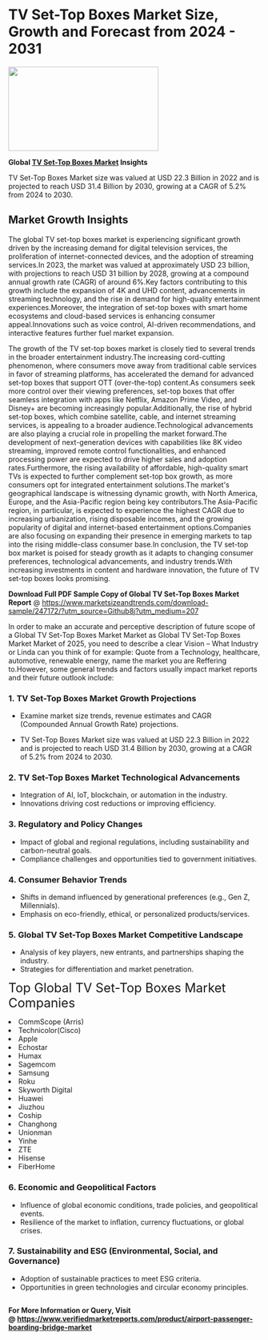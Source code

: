<H1>TV Set-Top Boxes Market Size, Growth and Forecast from 2024 - 2031</H1><img class="aligncenter size-medium wp-image-584254" src="https://thirdeyenews.in/wp-content/uploads/2024/09/Global-Market-Research-300x168.jpeg" alt="" width="300" height="168" /><p><strong>Global&nbsp;<a href="https://www.marketsizeandtrends.com/download-sample/247172/?utm_source=Github8j?utm_medium=207">TV Set-Top Boxes Market</a> Insights</strong></p><p>TV Set-Top Boxes Market size was valued at USD 22.3 Billion in 2022 and is projected to reach USD 31.4 Billion by 2030, growing at a CAGR of 5.2% from 2024 to 2030.</p><p><h2>Market Growth Insights</h2> <p>The global TV set-top boxes market is experiencing significant growth driven by the increasing demand for digital television services, the proliferation of internet-connected devices, and the adoption of streaming services.In 2023, the market was valued at approximately USD 23 billion, with projections to reach USD 31 billion by 2028, growing at a compound annual growth rate (CAGR) of around 6%.Key factors contributing to this growth include the expansion of 4K and UHD content, advancements in streaming technology, and the rise in demand for high-quality entertainment experiences.Moreover, the integration of set-top boxes with smart home ecosystems and cloud-based services is enhancing consumer appeal.Innovations such as voice control, AI-driven recommendations, and interactive features further fuel market expansion.</p> <p>The growth of the TV set-top boxes market is closely tied to several trends in the broader entertainment industry.The increasing cord-cutting phenomenon, where consumers move away from traditional cable services in favor of streaming platforms, has accelerated the demand for advanced set-top boxes that support OTT (over-the-top) content.As consumers seek more control over their viewing preferences, set-top boxes that offer seamless integration with apps like Netflix, Amazon Prime Video, and Disney+ are becoming increasingly popular.Additionally, the rise of hybrid set-top boxes, which combine satellite, cable, and internet streaming services, is appealing to a broader audience.Technological advancements are also playing a crucial role in propelling the market forward.The development of next-generation devices with capabilities like 8K video streaming, improved remote control functionalities, and enhanced processing power are expected to drive higher sales and adoption rates.Furthermore, the rising availability of affordable, high-quality smart TVs is expected to further complement set-top box growth, as more consumers opt for integrated entertainment solutions.The market's geographical landscape is witnessing dynamic growth, with North America, Europe, and the Asia-Pacific region being key contributors.The Asia-Pacific region, in particular, is expected to experience the highest CAGR due to increasing urbanization, rising disposable incomes, and the growing popularity of digital and internet-based entertainment options.Companies are also focusing on expanding their presence in emerging markets to tap into the rising middle-class consumer base.In conclusion, the TV set-top box market is poised for steady growth as it adapts to changing consumer preferences, technological advancements, and industry trends.With increasing investments in content and hardware innovation, the future of TV set-top boxes looks promising.</p><p><span class=""><strong>Download Full PDF Sample Copy of Global TV Set-Top Boxes Market Report</strong> @ <a href="https://www.marketsizeandtrends.com/download-sample/247172/?utm_source=Github8j?utm_medium=207" target="_blank">https://www.marketsizeandtrends.com/download-sample/247172/?utm_source=Github8j?utm_medium=207</a></span></p><p>In order to make an accurate and perceptive description of future scope of a Global&nbsp;TV Set-Top Boxes Market Market as Global&nbsp;TV Set-Top Boxes Market Market of 2025, you need to describe a clear Vision &ndash; What Industry or Linda can you think of for example: Quote from a Technology, healthcare, automotive, renewable energy, name the market you are Reffering to.However, some general trends and factors usually impact market reports and their future outlook include:</p><h3>1.&nbsp;<strong>TV Set-Top Boxes Market Growth Projections</strong></h3><ul><li>Examine market size trends, revenue estimates and CAGR (Compounded Annual Growth Rate) projections.</li><li><p>TV Set-Top Boxes Market size was valued at USD 22.3 Billion in 2022 and is projected to reach USD 31.4 Billion by 2030, growing at a CAGR of 5.2% from 2024 to 2030.</p></li></ul><h3>2.&nbsp;<strong>TV Set-Top Boxes Market Technological Advancements</strong></h3><ul><li>Integration of AI, IoT, blockchain, or automation in the industry.</li><li>Innovations driving cost reductions or improving efficiency.</li></ul><h3>3.&nbsp;<strong>Regulatory and Policy Changes</strong></h3><ul><li>Impact of global and regional regulations, including sustainability and carbon-neutral goals.</li><li>Compliance challenges and opportunities tied to government initiatives.</li></ul><h3>4.&nbsp;<strong>Consumer Behavior Trends</strong></h3><ul><li>Shifts in demand influenced by generational preferences (e.g., Gen Z, Millennials).</li><li>Emphasis on eco-friendly, ethical, or personalized products/services.</li></ul><h3>5.&nbsp;<strong>Global TV Set-Top Boxes Market Competitive Landscape</strong></h3><ul><li>Analysis of key players, new entrants, and partnerships shaping the industry.</li><li>Strategies for differentiation and market penetration.</li></ul><p data-pm-slice="1 1 []"><span style="color: inherit; font-family: inherit; font-size: 25px;">Top Global TV Set-Top Boxes Market Companies</span></p><div class="" data-test-id=""><p><li>CommScope (Arris)</li><li> Technicolor(Cisco)</li><li> Apple</li><li> Echostar</li><li> Humax</li><li> Sagemcom</li><li> Samsung</li><li> Roku</li><li> Skyworth Digital</li><li> Huawei</li><li> Jiuzhou</li><li> Coship</li><li> Changhong</li><li> Unionman</li><li> Yinhe</li><li> ZTE</li><li> Hisense</li><li> FiberHome</li></p></div><h3>6.&nbsp;<strong>Economic and Geopolitical Factors</strong></h3><ul><li>Influence of global economic conditions, trade policies, and geopolitical events.</li><li>Resilience of the market to inflation, currency fluctuations, or global crises.</li></ul><h3>7.&nbsp;<strong>Sustainability and ESG (Environmental, Social, and Governance)</strong></h3><ul><li>Adoption of sustainable practices to meet ESG criteria.</li><li>Opportunities in green technologies and circular economy principles.</li></ul><h2><strong style="font-size: 14px;">For More Information or Query, Visit @&nbsp;</strong><a style="background-color: #ffffff; font-size: 14px;" href="https://www.marketsizeandtrends.com/report/tv-set-top-boxes-market/" target="_blank">https://www.verifiedmarketreports.com/product/airport-passenger-boarding-bridge-market</a></h2>